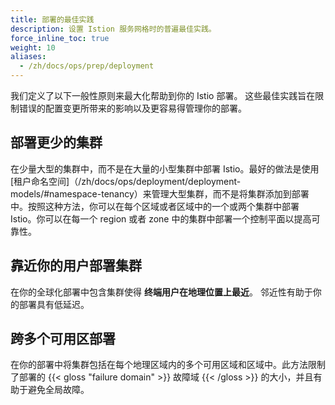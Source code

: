 ```yaml
---
title: 部署的最佳实践
description: 设置 Istion 服务网格时的普遍最佳实践。
force_inline_toc: true
weight: 10
aliases:
  - /zh/docs/ops/prep/deployment
---
```


我们定义了以下一般性原则来最大化帮助到你的 Istio 部署。
这些最佳实践旨在限制错误的配置变更所带来的影响以及更容易得管理你的部署。

## 部署更少的集群

在少量大型的集群中，而不是在大量的小型集群中部署 Istio。最好的做法是使用 [租户命名空间]（/zh/docs/ops/deployment/deployment-models/#namespace-tenancy）来管理大型集群，而不是将集群添加到部署中。按照这种方法，你可以在每个区域或者区域中的一个或两个集群中部署 Istio。你可以在每一个 region 或者 zone 中的集群中部署一个控制平面以提高可靠性。

## 靠近你的用户部署集群

在你的全球化部署中包含集群使得 **终端用户在地理位置上最近**。 邻近性有助于你的部署具有低延迟。

## 跨多个可用区部署

在你的部署中将集群包括在每个地理区域内的多个可用区域和区域中。此方法限制了部署的 {{< gloss "failure domain" >}} 故障域 {{< /gloss >}} 的大小，并且有助于避免全局故障。
